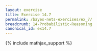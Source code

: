 ```yaml
---
layout: exercise
title: Exercise 14.7
permalink: /bayes-nets-exercises/ex_7/
breadcrumb: 14-Probabilistic-Reasoning
canonical_id: ex14.7
---
```


{% include mathjax_support %}

